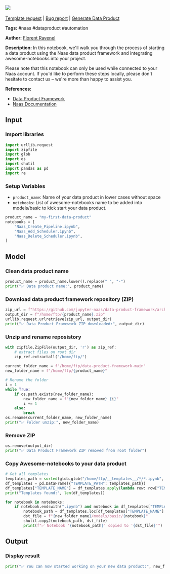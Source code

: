 <a href="https://app.naas.ai/user-redirect/naas/downloader?url=https://raw.githubusercontent.com/jupyter-naas/awesome-notebooks/master/Naas/Naas_Start_data_product.ipynb" target="_parent"><img src="https://naasai-public.s3.eu-west-3.amazonaws.com/Open_in_Naas_Lab.svg"/></a><br><br><a href="https://github.com/jupyter-naas/awesome-notebooks/issues/new?assignees=&labels=&template=template-request.md&title=Tool+-+Action+of+the+notebook+">Template request</a> | <a href="https://github.com/jupyter-naas/awesome-notebooks/issues/new?assignees=&labels=bug&template=bug_report.md&title=Naas+-+Start+data+product:+Error+short+description">Bug report</a> | <a href="https://app.naas.ai/user-redirect/naas/downloader?url=https://raw.githubusercontent.com/jupyter-naas/awesome-notebooks/master/Naas/Naas_Start_data_product.ipynb" target="_parent">Generate Data Product</a>

**Tags:** #naas #dataproduct #automation

**Author:** [Florent Ravenel](http://linkedin.com/in/florent-ravenel)

**Description:** In this notebook, we'll walk you through the process of starting a data product using the Naas data product framework and integrating awesome-notebooks into your project. 

Please note that this notebook can only be used while connected to your Naas account. If you'd like to perform these steps locally, please don't hesitate to contact us – we're more than happy to assist you.

**References:**
- [Data Product Framework](https://github.com/jupyter-naas/data-product-framework)
- [Naas Documentation](https://docs.naas.ai/)

## Input

### Import libraries


```python
import urllib.request
import zipfile
import glob
import os
import shutil
import pandas as pd
import re
```

### Setup Variables
- `product_name`: Name of your data product in lower cases without space
- `notebooks`: List of awesome-notebooks name to be added into models/basic to kick start your data product.


```python
product_name = "my-first-data-product"
notebooks = [
    "Naas_Create_Pipeline.ipynb",
    "Naas_Add_Scheduler.ipynb",
    "Naas_Delete_Scheduler.ipynb",
]
```

## Model

### Clean data product name


```python
product_name = product_name.lower().replace(" ", "-")
print("✅ Data product name:", product_name)
```

### Download data product framework repository (ZIP)


```python
zip_url = f"https://github.com/jupyter-naas/data-product-framework/archive/refs/heads/master.zip"
output_dir = f"/home/ftp/{product_name}.zip"
urllib.request.urlretrieve(zip_url, output_dir)
print("✅ Data Product Framework ZIP downloaded:", output_dir)
```

### Unzip and rename reposistory


```python
with zipfile.ZipFile(output_dir, 'r') as zip_ref:
    # extract files on root dir
    zip_ref.extractall("/home/ftp/")
    
current_folder_name = f"/home/ftp/data-product-framework-main"
new_folder_name = f"/home/ftp/{product_name}"

# Rename the folder
i = 1
while True:
    if os.path.exists(new_folder_name):
        new_folder_name = f"{new_folder_name}_{i}"
        i += 1
    else:
        break
os.rename(current_folder_name, new_folder_name)
print("✅ Folder unzip:", new_folder_name)
```

### Remove ZIP


```python
os.remove(output_dir)
print("✅ Data Product Framework ZIP removed from root folder")
```

### Copy Awesome-notebooks to your data product


```python
# Get all templates
templates_path = sorted(glob.glob("/home/ftp/__templates__/*/*.ipynb", recursive=True))
df_templates = pd.DataFrame({"TEMPLATE_PATH": templates_path})
df_templates["TEMPLATE_NAME"] = df_templates.apply(lambda row: row["TEMPLATE_PATH"].split("/")[-1], axis=1)
print("Templates found:", len(df_templates))

for notebook in notebooks:
    if notebook.endswith(".ipynb") and notebook in df_templates["TEMPLATE_NAME"].unique():
        notebook_path = df_templates.loc[df_templates["TEMPLATE_NAME"] == notebook, "TEMPLATE_PATH"].values[0]
        dst_file = f"{new_folder_name}/models/basic/{notebook}"
        shutil.copy2(notebook_path, dst_file)
        print(f"✅ Notebook '{notebook_path}' copied to '{dst_file}'")      
```

## Output

### Display result


```python
print("✅ You can now started working on your new data product:", new_folder_name)
```
